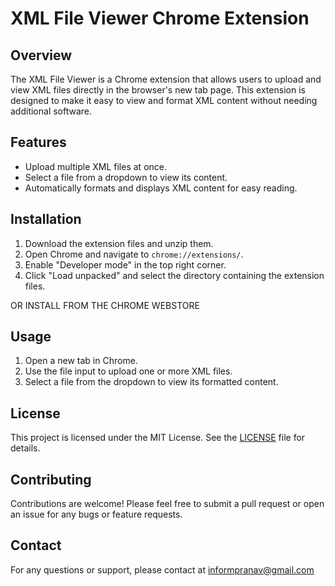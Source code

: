# XML File Viewer Chrome Extension

## Overview

The XML File Viewer is a Chrome extension that allows users to upload and view XML files directly in the browser's new tab page. This extension is designed to make it easy to view and format XML content without needing additional software.

## Features

- Upload multiple XML files at once.
- Select a file from a dropdown to view its content.
- Automatically formats and displays XML content for easy reading.

## Installation

1. Download the extension files and unzip them.
2. Open Chrome and navigate to `chrome://extensions/`.
3. Enable "Developer mode" in the top right corner.
4. Click "Load unpacked" and select the directory containing the extension files.

OR INSTALL FROM THE CHROME WEBSTORE

## Usage

1. Open a new tab in Chrome.
2. Use the file input to upload one or more XML files.
3. Select a file from the dropdown to view its formatted content.

## License

This project is licensed under the MIT License. See the [LICENSE](LICENSE) file for details.

## Contributing

Contributions are welcome! Please feel free to submit a pull request or open an issue for any bugs or feature requests.

## Contact

For any questions or support, please contact at informpranav@gmail.com